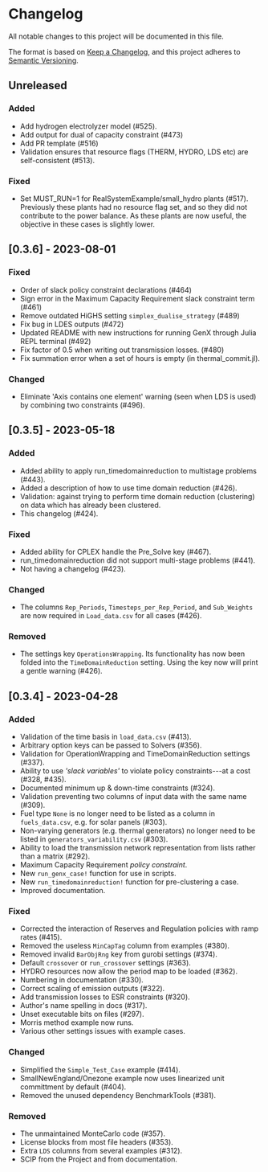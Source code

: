 # Changelog

All notable changes to this project will be documented in this file.

The format is based on [Keep a Changelog](https://keepachangelog.com/en/1.0.0/),
and this project adheres to [Semantic Versioning](https://semver.org/spec/v2.0.0.html).

## Unreleased

### Added
- Add hydrogen electrolyzer model (#525).
- Add output for dual of capacity constraint (#473)
- Add PR template (#516)
- Validation ensures that resource flags (THERM, HYDRO, LDS etc) are self-consistent (#513).

### Fixed
- Set MUST_RUN=1 for RealSystemExample/small_hydro plants (#517).
  Previously these plants had no resource flag set, and so they did not contribute to the power balance.
  As these plants are now useful, the objective in these cases is slightly lower.

## [0.3.6] - 2023-08-01

### Fixed

- Order of slack policy constraint declarations (#464)
- Sign error in the Maximum Capacity Requirement slack constraint term (#461)
- Remove outdated HiGHS setting `simplex_dualise_strategy` (#489)
- Fix bug in LDES outputs (#472)
- Updated README with new instructions for running GenX through Julia REPL terminal (#492)
- Fix factor of 0.5 when writing out transmission losses. (#480)
- Fix summation error when a set of hours is empty (in thermal_commit.jl).

### Changed

- Eliminate 'Axis contains one element' warning (seen when LDS is used) by combining two constraints (#496).

## [0.3.5] - 2023-05-18

### Added

- Added ability to apply run_timedomainreduction to multistage problems (#443).
- Added a description of how to use time domain reduction (#426).
- Validation: against trying to perform time domain reduction (clustering)
  on data which has already been clustered.
- This changelog (#424).

### Fixed

- Added ability for CPLEX handle the Pre_Solve key (#467).
- run_timedomainreduction did not support multi-stage problems (#441).
- Not having a changelog (#423).

### Changed

- The columns `Rep_Periods`, `Timesteps_per_Rep_Period`, and `Sub_Weights` are now required in `Load_data.csv`
  for all cases (#426).

### Removed

- The settings key `OperationsWrapping`. Its functionality has now been folded into the 
  `TimeDomainReduction` setting. Using the key now will print a gentle warning (#426).

## [0.3.4] - 2023-04-28

### Added

- Validation of the time basis in `load_data.csv` (#413).
- Arbitrary option keys can be passed to Solvers (#356).
- Validation for OperationWrapping and TimeDomainReduction settings (#337).
- Ability to use *'slack variables'* to violate policy constraints---at a cost (#328, #435).
- Documented minimum up & down-time constraints (#324).
- Validation preventing two columns of input data with the same name (#309).
- Fuel type `None` is no longer need to be listed as a column in `fuels_data.csv`, e.g. for solar panels (#303).
- Non-varying generators (e.g. thermal generators) no longer need to be listed in `generators_variability.csv` (#303).
- Ability to load the transmission network representation from lists rather than a matrix (#292).
- Maximum Capacity Requirement *policy constraint*.
- New `run_genx_case!` function for use in scripts.
- New `run_timedomainreduction!` function for pre-clustering a case.
- Improved documentation.

### Fixed

- Corrected the interaction of Reserves and Regulation policies with ramp rates (#415).
- Removed the useless `MinCapTag` column from examples (#380).
- Removed invalid `BarObjRng` key from gurobi settings (#374).
- Default `crossover` or `run_crossover` settings (#363).
- HYDRO resources now allow the period map to be loaded (#362).
- Numbering in documentation (#330).
- Correct scaling of emission outputs (#322).
- Add transmission losses to ESR constraints (#320).
- Author's name spelling in docs (#317).
- Unset executable bits on files (#297).
- Morris method example now runs.
- Various other settings issues with example cases.

### Changed

- Simplified the `Simple_Test_Case` example (#414).
- SmallNewEngland/Onezone example now uses linearized unit committment by default (#404).
- Removed the unused dependency BenchmarkTools (#381).

### Removed

- The unmaintained MonteCarlo code (#357).
- License blocks from most file headers (#353).
- Extra `LDS` columns from several examples (#312).
- SCIP from the Project and from documentation.

